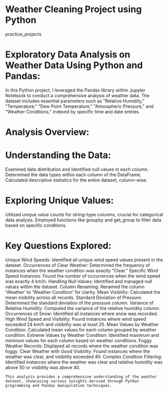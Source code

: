 # Weather Cleaning Project using Python
practice_projects

# Exploratory Data Analysis on Weather Data Using Python and Pandas:

  In this Python project, I leveraged the Pandas library within Jupyter Notebook to conduct a comprehensive analysis of weather data. The dataset includes essential parameters such as "Relative Humidity," "Temperature," "Dew Point Temperature," "Atmospheric Pressure," and "Weather Conditions," indexed by specific time and date entries.

# Analysis Overview:

# Understanding the Data:
Examined data distribution and identified null values in each column.
Determined the data types within each column of the DataFrame.
Calculated descriptive statistics for the entire dataset, column-wise.

# Exploring Unique Values:
Utilized unique value counts for string-type columns, crucial for categorical data analysis.
Employed functions like groupby and get_group to filter data based on specific conditions.

# Key Questions Explored:
Unique Wind Speeds: Identified all unique wind speed values present in the dataset.
Occurrences of Clear Weather: Determined the frequency of instances when the weather condition was exactly "Clear."
Specific Wind Speed Instances: Found the number of occurrences when the wind speed was exactly 4 km/h.
Handling Null Values: Identified and managed null values within the dataset.
Column Renaming: Renamed the column 'Weather' to 'Weather Condition' for clarity.
Mean Visibility: Calculated the mean visibility across all records.
Standard Deviation of Pressure: Determined the standard deviation of the pressure column.
Variance of Relative Humidity: Computed the variance of the relative humidity column.
Occurrences of Snow: Identified all instances where snow was recorded.
High Wind Speed and Visibility: Found instances where wind speed exceeded 24 km/h and visibility was at least 25.
Mean Values by Weather Condition: Calculated mean values for each column grouped by weather condition.
Extreme Values by Weather Condition: Identified maximum and minimum values for each column based on weather conditions.
Foggy Weather Records: Displayed all records where the weather condition was foggy.
Clear Weather with Good Visibility: Found instances where the weather was clear, and visibility exceeded 40.
Complex Condition Filtering: Identified instances where the weather was clear and relative humidity was above 50 or visibility was above 40.


    This analysis provides a comprehensive understanding of the weather dataset, showcasing various insights derived through Python programming and Pandas manipulation techniques.
